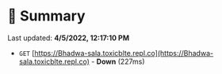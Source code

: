 # 📖 Summary
Last updated: **4/5/2022, 12:17:10 PM**

- `GET` [https://Bhadwa-sala.toxicblte.repl.co](https://Bhadwa-sala.toxicblte.repl.co) - **Down** (227ms)
